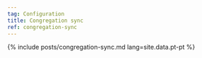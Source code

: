 ```yaml
---
tag: Configuration
title: Congregation sync
ref: congregation-sync
---
```


{% include posts/congregation-sync.md lang=site.data.pt-pt %}
